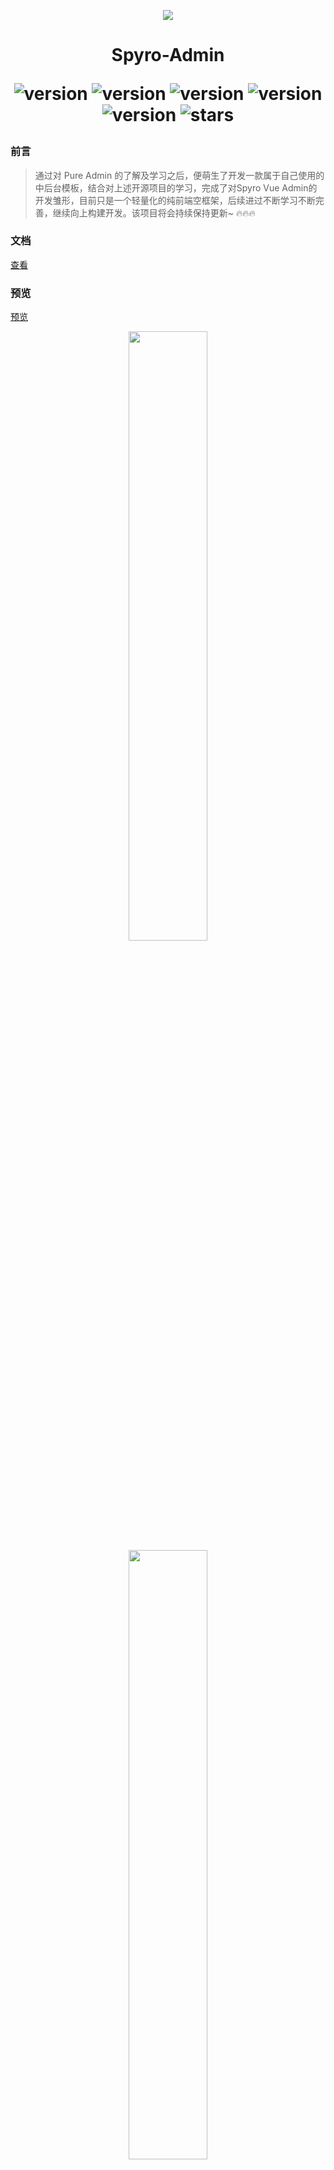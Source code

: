 <p align="center">
  <img src="https://gitee.com/xiaoyuan-zs/vue-spyro-admin/raw/master/public/logo.svg"/>
</p>

<h1 align="center">
Spyro-Admin

<div align="center">

![version](https://img.shields.io/badge/vue-3.4.x-green)
![version](https://img.shields.io/badge/vite-5.x.x-yellow)
![version](https://img.shields.io/badge/unocss-0.61.9-red)
![version](https://img.shields.io/badge/elementPlus-2.7.x-blue)
![version](https://img.shields.io/badge/@iconify/vue-4.1.x-white)
![stars](https://img.shields.io/github/stars/xiaoyuan-zs/vue-spyro-admin.svg?style=social&label=Stars)

</div>
</h1>


### 前言
> 通过对 Pure Admin 的了解及学习之后，便萌生了开发一款属于自己使用的中后台模板，结合对上述开源项目的学习，完成了对Spyro Vue Admin的开发雏形，目前只是一个轻量化的纯前端空框架，后续进过不断学习不断完善，继续向上构建开发。该项目将会持续保持更新~ 🔥🔥🔥

### 文档
[查看](https://xiaoyuan-zs.github.io/spyro-docs/)

### 预览

[预览](https://xiaoyuan-zs.github.io/vue-spyro-admin/#/)

<p align="center">
    <img width="50%" src="https://gitee.com/xiaoyuan-zs/vue-spyro-admin/raw/master/src/assets/images/analysis.png">
    <img width="50%" src="https://gitee.com/xiaoyuan-zs/vue-spyro-admin/raw/dev/src/assets/images/analysis_dark.png">
    <img width="50%" src="https://gitee.com/xiaoyuan-zs/vue-spyro-admin/raw/master/src/assets/images/analysis_theme.png">
</p>

### 📑 本地开发

> ⚠️ 本地开发需要保证 `nodejs 18`、`pnpm 9` 以上

```
git clone https://github.com/xiaoyuan-zs/vue-spyro-admin.git

cd spyro-vue-admin

pnpm install

pnpm dev

```


### 推荐项目

* [Cool Admin(Vue3)一个很酷的后台管理系统开发框架](https://vue.cool-admin.com/)
* [Vue Pure Admin](https://gitee.com/einak/vue-pure-admin)
